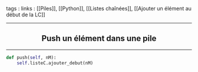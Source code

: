 tags : 
links : [[Piles]], [[Python]], [[Listes chaînées]], [[Ajouter un élément au début de la LC]]

****

<h2 style="text-align: center;"> Push un élément dans une pile </h2>

****


```python
def push(self, nM):
	self.listeC.ajouter_debut(nM)
```
